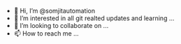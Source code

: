 - 👋 Hi, I’m @somjitautomation
- 👀 I’m interested in all git realted updates and learning ...
- 💞️ I’m looking to collaborate on ...
- 📫 How to reach me ...

<!---
somjitautomation/somjitautomation is a ✨ special ✨ repository because its `README.md` (this file) appears on your GitHub profile.
You can click the Preview link to take a look at your changes.
--->
